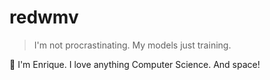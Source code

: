 # redwmv

> I'm not procrastinating. My models just training.

🚀 I'm Enrique. I love anything Computer Science. And space!
